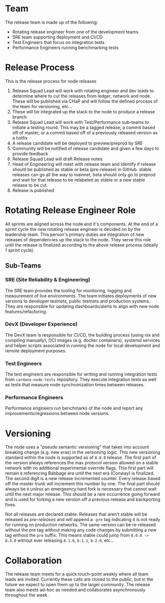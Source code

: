 # Team

The release team is made up of the following:

* Rotating release engineer from one of the development teams
* SRE team supporting deployment and CI/CD
* Test Engineers that focus on integration tests
* Performance Engineers running benchmarking tests

# Release Process

This is the release process for node releases

1. Release Squad Lead will work with rotating engineer and dev leads to determine where to cut the releases from ledger, network and node. These will be published via CHaP and will follow the defined process of the team for versioning, etc...
2. These will be integrated up the stack to the node to produce a release branch
3. Release Squad Lead will work with Test/Performance sub-teams to initiate a testing round. This may be a tagged release, a commit based off of master, or a commit
based off of a previously released version as a hotfix
4. A release candidate will be deployed to preview/preprod by SRE
5. Community will be notified of release candidate and given a few days to provide feedback
6. Release Squad Lead will draft Release notes
7. Head of Engineering will meet with release team and identify if release should be published as stable or beta (pre-release) in GitHub. stable releases can go all the way to mainnet, beta should only go to preprod and wait for that release to be relabeled as stable or a new stable release to be cut.
8. Release is published

# Rotating Release Engineer Role

All sprints are aligned across the node and it's components. At the end of a sprint cycle the new rotating release engineer is decided on by the leadership team.
This person's primary duties are integration of new releases of dependencies up the stack to the node. They serve this role until the release is finalized
according to the above release process (ideally 1 sprint cycle).

## Sub-Teams

### SRE (Site Reliability & Engineering)

The SRE team provides the tooling for monitoring, logging and measurement of live environments. The team initiates deployments of new versions to developer
testnets, public testnets and production systems. They are responsible for updating dashboards/alerts to align with new node features/refactoring.

### DevX (Developer Experience)

The DevX team is responsible for CI/CD, the building process (using nix and compiling manually), OCI images (e.g. docker containers), systemd services
and helper scripts associated in running the node for local development and remote deployment purposes.

### Test Engineers

The test engineers are responsible for writing and running integration tests from `cardano-node-tests` repository. They execute integration tests as well as
tests that measure node synchronization times between releases.

### Performance Engineers

Performance engineers run benchmarks of the node and report any improvements/regressions between node versions.

# Versioning

The node uses a "pseudo semantic versioning" that takes into account breaking change (e.g. new eras) in the versioning logic. This new versioning
standard within the node is supported as of `8.0.0` release. The first part of the version always references the max protocol version allowed
on a stable network with no additional experimental override flags. This first part will remain `8` referencing Babbage era until the next era (Conway)
is finalized. The second digit is a new release incremented counter. Every release based off the master trunk will increment this number by one. The final
part should always be `0` *unless* an emergeency hard fork is necessary that cannot wait until the next major release. This should be a rare occurrence going
forward and is used for forking a new version off a previous release and backporting fixes.

Not all releases are declared stable. Releases that aren't stable will be released as *pre-releases* and will append a `-pre` tag indicating it is not ready
for running on production networks. The same version can be re-released without the pre tag without making any code changes by submitting a new tag without the
`pre` suffix. This means stable could jump from `8.0.0 -> 8.3.0` without ever releasing `8.1.0`, `8.1.1`, `8.2.0`, etc...

# Collaboration

The release team meets for a quick touch-point weekly where all team leads are invited. Currently these calls are closed to the public, but in the future we expect
to open them up to the larger community. The release team also meets ad-hoc as needed and collaborates asynchronously throughout the week.
